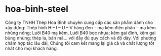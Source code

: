 # hoa-binh-steel
Công ty TNHH Thép Hòa Bình chuyên cung cấp các sản phẩm dành cho xây dựng: Thép hình H – I – U – V hàng đen – mạ kẽm điện phân – mạ kẽm nhúng nóng; Lưới B40 mạ kẽm, Lưới B40 bọc nhựa; kẽm gai đinh, kẽm gai bùng nhùng; thép la, bản mã... với đầy đủ quy cách và độ dày. Với phương châm hợp tác lâu dài, Chúng tôi cam kết mang lại giá cả và chất lượng tốt nhất cho mọi khách hàng. 
